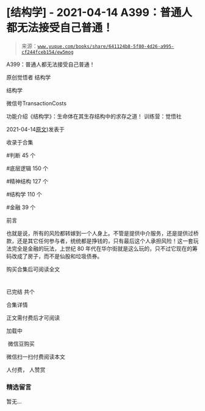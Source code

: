 # [结构学] - 2021-04-14 A399：普通人都无法接受自己普通！

> 来源：[`www.yuque.com/books/share/641124b8-5f80-4d26-a995-cf244fceb154/ew5mog`](https://www.yuque.com/books/share/641124b8-5f80-4d26-a995-cf244fceb154/ew5mog)



A399：普通人都无法接受自己普通！ 

原创觉悟者 结构学 

结构学 

微信号TransactionCosts 

功能介绍《结构学》：生命体在其生存结构中的求存之道！ 训练营：觉悟社 

2021-04-14[原文](https://mp.weixin.qq.com/s?__biz=MzIzMDYwOTM0Mg==&mid=2247485532&idx=1&sn=d2766bad0b8aa0bd62dec3e5683962d6&chksm=e8b1908ddfc6199b207488a06e91893fba88232ed95b68b39be4b4e37f7f64da36ec946c17d7#rd))发表于 

收录于合集 

#判断 45 个 

#底层逻辑 150 个 

#精神结构 127 个 

#结构学 110 个 

#金融 39 个 

前言 

也就是说，所有的风险都转嫁到一个人身上。不管是提供中介服务，还是提供过桥款，还是其它任何参与者，统统都是挣钱的，只有最后这个人承担风险！这一套玩法完全是金融的玩法，上世纪 80 年代在华尔街就是这么玩的，只不过它现在的筹码改成了房子，而不是仙股和垃圾债券。 

购买合集后可阅读全文 

# 

已完结 共个 

合集详情 

正文需付费后才可阅读 

加载中 

 微信豆购买 

微信扫一扫付费阅读本文 

人付费， 人赞赏 

### 精选留言 

暂无...